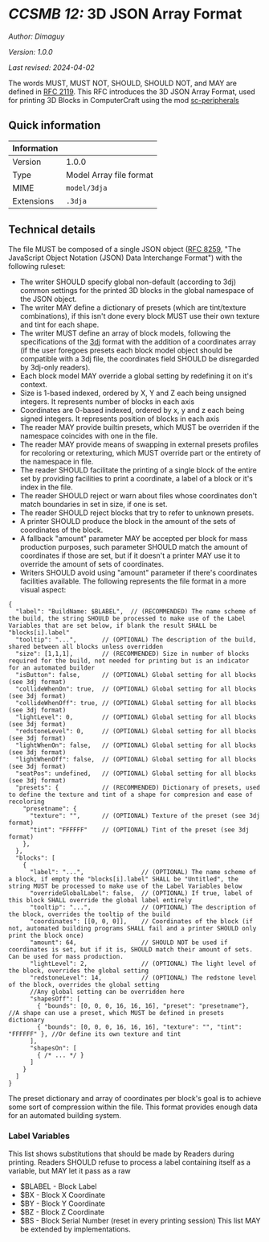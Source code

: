 # *CCSMB 12:* 3D JSON Array Format

*Author: Dimaguy*

*Version: 1.0.0*

*Last revised: 2024-04-02*

The words MUST, MUST NOT, SHOULD, SHOULD NOT, and MAY are defined in [RFC 2119](https://www.rfc-editor.org/rfc/rfc2119).
This RFC introduces the 3D JSON Array Format, used for printing 3D Blocks in ComputerCraft using the mod [sc-peripherals](https://github.com/SwitchCraftCC/sc-peripherals)

## Quick information

| Information |                           |
| ----------- | ------------------------- |
| Version     | 1.0.0                     |
| Type        | Model Array file format   |
| MIME        | `model/3dja`              |
| Extensions  | `.3dja`                   |

## Technical details

The file MUST be composed of a single JSON object ([RFC 8259](https://datatracker.ietf.org/doc/html/rfc8259), "The JavaScript Object Notation (JSON) Data Interchange Format") with the following ruleset:
- The writer SHOULD specify global non-default (according to 3dj) common settings for the printed 3D blocks in the global namespace of the JSON object.
- The writer MAY define a dictionary of presets (which are tint/texture combinations), if this isn't done every block MUST use their own texture and tint for each shape.
- The writer MUST define an array of block models, following the specifications of the [3dj](https://docs.sc3.io/features/sc-peripherals.html#_3dj-format) format with the addition of a coordinates array (if the user foregoes presets each block model object should be compatible with a 3dj file, the coordinates field SHOULD be disregarded by 3dj-only readers).
- Each block model MAY override a global setting by redefining it on it's context.
- Size is 1-based indexed, ordered by X, Y and Z each being unsigned integers. It represents number of blocks in each axis
- Coordinates are 0-based indexed, ordered by x, y and z each being signed integers. It represents position of blocks in each axis
- The reader MAY provide builtin presets, which MUST be overriden if the namespace coincides with one in the file.
- The reader MAY provide means of swapping in external presets profiles for recoloring or retexturing, which MUST override part or the entirety of the namespace in file.
- The reader SHOULD facilitate the printing of a single block of the entire set by providing facilities to print a coordinate, a label of a block or it's index in the file.
- The reader SHOULD reject or warn about files whose coordinates don't match boundaries in set in size, if one is set.
- The reader SHOULD reject blocks that try to refer to unknown presets.
- A printer SHOULD produce the block in the amount of the sets of coordinates of the block.
- A fallback "amount" parameter MAY be accepted per block for mass production purposes, such parameter SHOULD match the amount of coordinates if those are set, but if it doesn't a printer MAY use it to override the amount of sets of coordinates.
- Writers SHOULD avoid using "amount" parameter if there's coordinates facilities available.
The following represents the file format in a more visual aspect:
```jsonc
{
  "label": "BuildName: $BLABEL",  // (RECOMMENDED) The name scheme of the build, the string SHOULD be processed to make use of the Label Variables that are set below, if blank the result SHALL be "blocks[i].label"
  "tooltip": "...",       // (OPTIONAL) The description of the build, shared between all blocks unless overridden
  "size": [1,1,1],        // (RECOMMENDED) Size in number of blocks required for the build, not needed for printing but is an indicator for an automated builder
  "isButton": false,      // (OPTIONAL) Global setting for all blocks (see 3dj format)
  "collideWhenOn": true,  // (OPTIONAL) Global setting for all blocks (see 3dj format)
  "collideWhenOff": true, // (OPTIONAL) Global setting for all blocks (see 3dj format)
  "lightLevel": 0,        // (OPTIONAL) Global setting for all blocks (see 3dj format)
  "redstoneLevel": 0,     // (OPTIONAL) Global setting for all blocks (see 3dj format)
  "lightWhenOn": false,   // (OPTIONAL) Global setting for all blocks (see 3dj format)
  "lightWhenOff": false,  // (OPTIONAL) Global setting for all blocks (see 3dj format)
  "seatPos": undefined,   // (OPTIONAL) Global setting for all blocks (see 3dj format)
  "presets": {            // (RECOMMENDED) Dictionary of presets, used to define the texture and tint of a shape for compresion and ease of recoloring
    "presetname": {
      "texture": "",      // (OPTIONAL) Texture of the preset (see 3dj format)
      "tint": "FFFFFF"    // (OPTIONAL) Tint of the preset (see 3dj format)
    },
  },
  "blocks": [
    {
      "label": "...",                // (OPTIONAL) The name scheme of a block, if empty the "blocks[i].label" SHALL be "Untitled", the string MUST be processed to make use of the Label Variables below
      "overrideGlobalLabel": false,  // (OPTIONAL) If true, label of this block SHALL override the global label entirely
      "tooltip": "...",              // (OPTIONAL) The description of the block, overrides the tooltip of the build
      "coordinates": [[0, 0, 0]],    // Coordinates of the block (if not, automated building programs SHALL fail and a printer SHOULD only print the block once)
      "amount": 64,                  // SHOULD NOT be used if coordinates is set, but if it is, SHOULD match their amount of sets. Can be used for mass production.
      "lightLevel": 2,               // (OPTIONAL) The light level of the block, overrides the global setting
      "redstoneLevel": 14,           // (OPTIONAL) The redstone level of the block, overrides the global setting
      //Any global setting can be overridden here
      "shapesOff": [
        { "bounds": [0, 0, 0, 16, 16, 16], "preset": "presetname"},           //A shape can use a preset, which MUST be defined in presets dictionary
        { "bounds": [0, 0, 0, 16, 16, 16], "texture": "", "tint": "FFFFFF" }, //Or define its own texture and tint
      ],
      "shapesOn": [
        { /* ... */ }
      ]
    }
  ]
}
```
The preset dictionary and array of coordinates per block's goal is to achieve some sort of compression within the file.
This format provides enough data for an automated building system.

### Label Variables
This list shows substitutions that should be made by Readers during printing.
Readers SHOULD refuse to process a label containing itself as a variable, but MAY let it pass as a raw
- $BLABEL - Block Label
- $BX - Block X Coordinate
- $BY - Block Y Coordinate
- $BZ - Block Z Coordinate
- $BS - Block Serial Number (reset in every printing session)
This list MAY be extended by implementations.
